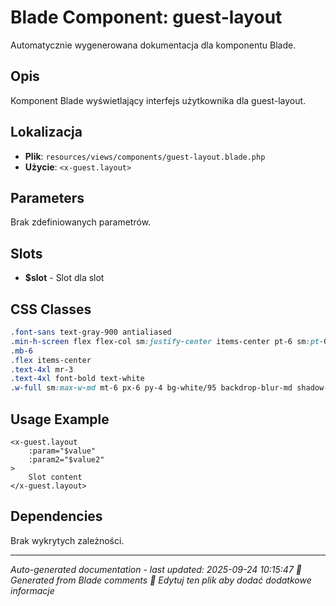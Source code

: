 # Blade Component: guest-layout

Automatycznie wygenerowana dokumentacja dla komponentu Blade.

## Opis
Komponent Blade wyświetlający interfejs użytkownika dla guest-layout.

## Lokalizacja
- **Plik**: `resources/views/components/guest-layout.blade.php`
- **Użycie**: `<x-guest.layout>`

## Parameters
Brak zdefiniowanych parametrów.

## Slots
- **$slot** - Slot dla slot

## CSS Classes
```css
.font-sans text-gray-900 antialiased
.min-h-screen flex flex-col sm:justify-center items-center pt-6 sm:pt-0 bg-gradient-to-br from-indigo-500 via-purple-500 to-purple-700
.mb-6
.flex items-center
.text-4xl mr-3
.text-4xl font-bold text-white
.w-full sm:max-w-md mt-6 px-6 py-4 bg-white/95 backdrop-blur-md shadow-md overflow-hidden sm:rounded-lg
```

## Usage Example
```blade
<x-guest.layout
    :param="$value"
    :param2="$value2"
>
    Slot content
</x-guest.layout>
```

## Dependencies
Brak wykrytych zależności.

---
*Auto-generated documentation - last updated: 2025-09-24 10:15:47*
*🤖 Generated from Blade comments*
*📝 Edytuj ten plik aby dodać dodatkowe informacje*